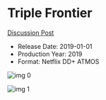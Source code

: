 # Triple Frontier

[Discussion Post](https://www.avsforum.com/threads/bass-eq-for-filtered-movies.2995212/post-57741752)

* Release Date: 2019-01-01
* Production Year: 2019
* Format: Netflix DD+ ATMOS

![img 0](https://i.imgur.com/H0YfuIM.jpg)

![img 1](https://i.imgur.com/66sv2VD.png)

